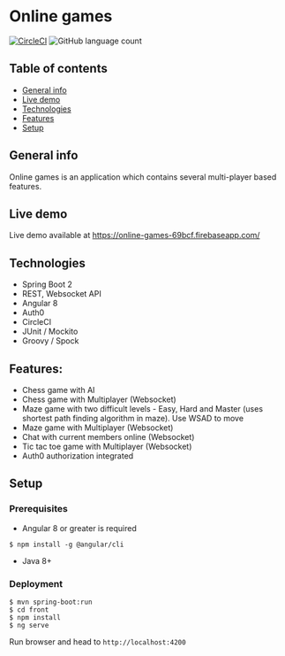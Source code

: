 # Online games 
[![CircleCI](https://circleci.com/gh/grzegorz103/online-games.svg?style=svg)](https://circleci.com/gh/grzegorz103/online-games) ![GitHub language count](https://img.shields.io/github/languages/count/grzegorz103/online-games)

## Table of contents
* [General info](#general-info)
* [Live demo](#live-demo)
* [Technologies](#technologies)
* [Features](#features)
* [Setup](#setup)

## General info

Online games is an application which contains several multi-player based features.

## Live demo
Live demo available at https://online-games-69bcf.firebaseapp.com/

## Technologies

- Spring Boot 2
- REST, Websocket API
- Angular 8
- Auth0
- CircleCI
- JUnit / Mockito
- Groovy / Spock

## Features:

- Chess game with AI
- Chess game with Multiplayer (Websocket)
- Maze game with two difficult levels - Easy, Hard and Master (uses shortest path finding algorithm in maze). Use WSAD to move
- Maze game with Multiplayer (Websocket)
- Chat with current members online (Websocket)
- Tic tac toe game with Multiplayer (Websocket)
- Auth0 authorization integrated

## Setup
### Prerequisites

- Angular 8 or greater is required
```$xslt
$ npm install -g @angular/cli
``` 
- Java 8+

### Deployment

```
$ mvn spring-boot:run
$ cd front
$ npm install
$ ng serve
```
Run browser and head to ```http://localhost:4200```
